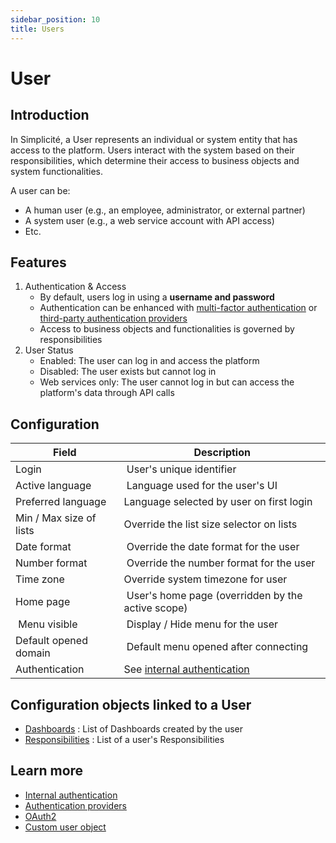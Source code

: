 ```yaml
---
sidebar_position: 10
title: Users
---
```


# User

## Introduction

In Simplicité, a User represents an individual or system entity that has access to the platform. Users interact with the system based on their responsibilities, which determine their access to business objects and system functionalities.

A user can be:
- A human user (e.g., an employee, administrator, or external partner)
- A system user (e.g., a web service account with API access)
- Etc.

## Features

1. Authentication & Access
    - By default, users log in using a **username and password**
    - Authentication can be enhanced with [multi-factor authentication](/docs/authentication/internal-auth) or [third-party authentication providers](/docs/authentication/oauth2)
    - Access to business objects and functionalities is governed by responsibilities
2. User Status 
    - Enabled: The user can log in and access the platform
    - Disabled: The user exists but cannot log in
    - Web services only: The user cannot log in but can access the platform's data through API calls

## Configuration

| Field | Description |
| ----- | ----------- |
| Login | User's unique identifier | 
| Active language | Language used for the user's UI |
| Preferred language | Language selected by user on first login |
| Min / Max size of lists | Override the list size selector on lists |
| Date format | Override the date format for the user |
| Number format | Override the number format for the user |
| Time zone | Override system timezone for user |
| Home page | User's home page (overridden by the active scope) |
| Menu visible | Display / Hide menu for the user |
| Default opened domain | Default menu opened after connecting |
| Authentication | See [internal authentication](/docs/authentication/internal-auth) |

## Configuration objects linked to a User

- [Dashboards](/make/userinterface/views/dashboard) : List of Dashboards created by the user
- [Responsibilities](/make/usersrights/responsibilities) : List of a user's Responsibilities

## Learn more

- [Internal authentication](/docs/authentication/internal-auth)
- [Authentication providers](/docs/authentication/auth-providers)
- [OAuth2](/docs/authentication/oauth2)
- [Custom user object](/docs/misc/custom-user.md)